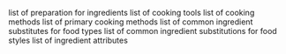 list of preparation for ingredients
list of cooking tools
list of cooking methods
list of primary cooking methods
list of common ingredient substitutes for food types
list of common ingredient substitutions for food styles
list of ingredient attributes
